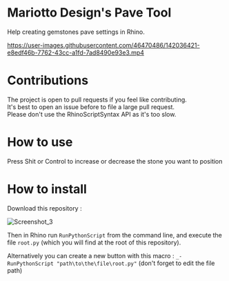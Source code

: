 # Mariotto Design's Pave Tool
Help creating gemstones pave settings in Rhino.

https://user-images.githubusercontent.com/46470486/142036421-e8edf46b-7762-43cc-a1fd-7ad8490e93e3.mp4

# Contributions
The project is open to pull requests if you feel like contributing.   
It's best to open an issue before to file a large pull request.   
Please don't use the RhinoScriptSyntax API as it's too slow.

# How to use
Press Shit or Control to increase or decrease the stone you want to position

# How to install
Download this repository :   

![Screenshot_3](https://user-images.githubusercontent.com/46470486/142037724-3bde7826-e88d-492f-b67d-a8df447c0863.jpg)  

Then in Rhino run `RunPythonScript` from the command line, and execute the file `root.py` (which you will find at the root of this repository).  

Alternatively you can create a new button with this macro : `_-RunPythonScript "path\to\the\file\root.py"` (don't forget to edit the file path)
